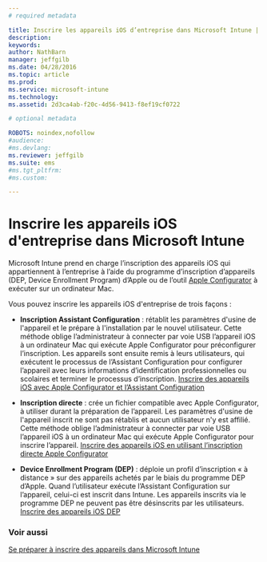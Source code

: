```yaml
---
# required metadata

title: Inscrire les appareils iOS d’entreprise dans Microsoft Intune | Microsoft Intune
description:
keywords:
author: NathBarn
manager: jeffgilb
ms.date: 04/28/2016
ms.topic: article
ms.prod:
ms.service: microsoft-intune
ms.technology:
ms.assetid: 2d3ca4ab-f20c-4d56-9413-f8ef19cf0722

# optional metadata

ROBOTS: noindex,nofollow
#audience:
#ms.devlang:
ms.reviewer: jeffgilb
ms.suite: ems
#ms.tgt_pltfrm:
#ms.custom:

---
```


# Inscrire les appareils iOS d'entreprise dans Microsoft Intune
Microsoft Intune prend en charge l’inscription des appareils iOS qui appartiennent à l’entreprise à l’aide du programme d’inscription d’appareils (DEP, Device Enrollment Program) d’Apple ou de l’outil [Apple Configurator](http://go.microsoft.com/fwlink/?LinkId=518017) à exécuter sur un ordinateur Mac.

Vous pouvez inscrire les appareils iOS d'entreprise de trois façons :

-   **Inscription Assistant Configuration** : rétablit les paramètres d'usine de l'appareil et le prépare à l'installation par le nouvel utilisateur. Cette méthode oblige l’administrateur à connecter par voie USB l’appareil iOS à un ordinateur Mac qui exécute Apple Configurator pour préconfigurer l’inscription. Les appareils sont ensuite remis à leurs utilisateurs, qui exécutent le processus de l’Assistant Configuration pour configurer l’appareil avec leurs informations d’identification professionnelles ou scolaires et terminer le processus d’inscription. [Inscrire des appareils iOS avec Apple Configurator et l’Assistant Configuration](ios-setup-assistant-enrollment-in-microsoft-intune.md)

-   **Inscription directe** : crée un fichier compatible avec Apple Configurator, à utiliser durant la préparation de l’appareil. Les paramètres d'usine de l'appareil inscrit ne sont pas rétablis et aucun utilisateur n'y est affilié. Cette méthode oblige l’administrateur à connecter par voie USB l’appareil iOS à un ordinateur Mac qui exécute Apple Configurator pour inscrire l’appareil. [Inscrire des appareils iOS en utilisant l’inscription directe Apple Configurator](ios-direct-enrollment-in-microsoft-intune.md)

-   **Device Enrollment Program (DEP)** : déploie un profil d’inscription « à distance » sur des appareils achetés par le biais du programme DEP d’Apple. Quand l’utilisateur exécute l’Assistant Configuration sur l’appareil, celui-ci est inscrit dans Intune.  Les appareils inscrits via le programme DEP ne peuvent pas être désinscrits par les utilisateurs. [Inscrire des appareils iOS DEP](ios-device-enrollment-program-in-microsoft-intune.md)




### Voir aussi
[Se préparer à inscrire des appareils dans Microsoft Intune](get-ready-to-enroll-devices-in-microsoft-intune.md)


<!--HONumber=May16_HO1-->



